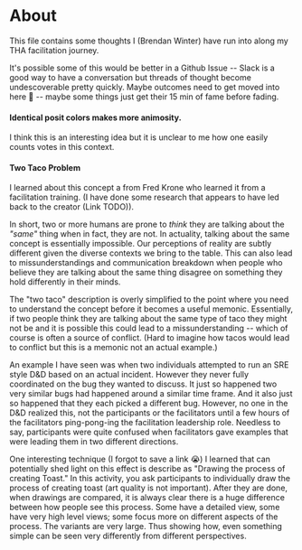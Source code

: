 # About

This file contains some thoughts I (Brendan Winter) have run into along my THA facilitation
journey.

It's possible some of this would be better in a Github Issue -- Slack is a good
way to have a conversation but threads of thought become undescoverable pretty
quickly. Maybe outcomes need to get moved into here 🤔 -- maybe some things just get
their 15 min of fame before fading.

#### Identical posit colors makes more animosity.
I think this is an interesting idea but it is unclear to me how one easily
counts votes in this context.

#### Two Taco Problem
I learned about this concept a from Fred Krone who learned it from a
facilitation training. (I have done some research that appears to have led back
to the creator (Link TODO)).

In short, two or more humans are prone to *think* they are talking about the *"same"* thing when in fact, they are not.
In actuality, talking about the same concept is essentially impossible. Our perceptions of reality are subtly different
given the diverse contexts we bring to the table. This can also lead to
missunderstandings and communication breakdown when people who believe they are
talking about the same thing disagree on something they hold differently in
their minds.

The "two taco" description is overly simplified to the point where you
need to understand the concept before it becomes a useful memonic. Essentially,
if two people think they are talking about the same type of taco they might not
be and it is possible this could lead to a missunderstanding -- which of course
is often a source of conflict. (Hard to imagine how tacos would lead to conflict
but this is a memonic not an actual example.)

An example I have seen was when two individuals attempted to run an SRE style D&D based
on an actual incident. However they never fully coordinated on the bug they wanted to discuss.
It just so happened two very similar bugs had happened around a similar
time frame. And it also just so happened that they each picked a different bug.
However, no one in the D&D realized this, not the participants or the
facilitators until a few hours of the facilitators ping-pong-ing the
facilitation leadership role. Needless to say, participants were quite confused
when facilitators gave examples that were leading them in two different
directions.

One interesting technique (I forgot to save a link 😭) I learned that can potentially shed light
on this effect is describe as "Drawing the process of creating Toast." In this activity, you ask participants
to individually draw the process of creating toast (art quality is not
important). After they are done, when drawings are compared, it is always clear
there is a huge difference between how people see this process. Some have a
detailed view, some have very high level views; some focus more on different
aspects of the process. The variants are very large. Thus showing how, even
something simple can be seen very differently from different perspectives.
